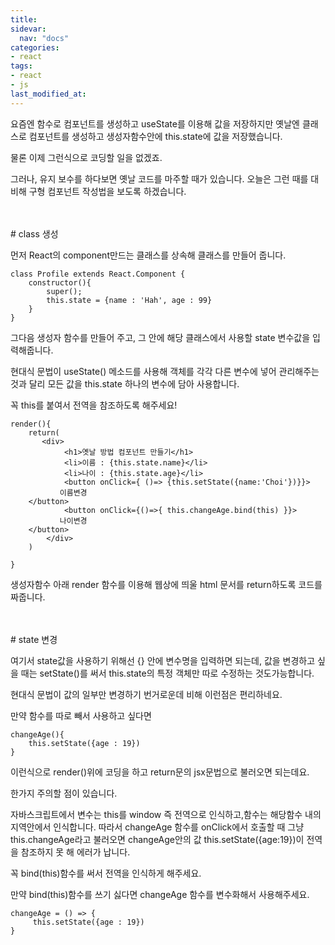 ```yaml
---
title: 
sidevar:
  nav: "docs"
categories:
- react
tags:
- react
- js
last_modified_at:
---
```


요즘엔 함수로 컴포넌트를 생성하고 useState를 이용해 값을 저장하지만 
옛날엔 클래스로 컴포넌트를 생성하고 생성자함수안에 this.state에 값을 저장했습니다. 

물론 이제 그런식으로 코딩할 일을 없겠죠. 

그러나, 유지 보수를 하다보면 옛날 코드를 마주할 때가 있습니다. 오늘은 그런 때를 대비해 구형 컴포넌트 작성법을 보도록 하겠습니다.  

<br/>
<br/>
# class 생성

먼저 React의 component만드는 클래스를 상속해 클래스를 만들어 줍니다. 

```
class Profile extends React.Component {
    constructor(){
        super();
        this.state = {name : 'Hah', age : 99}
    }
}
```

그다음 생성자 함수를 만들어 주고, 그 안에 해당 클래스에서 사용할 state 변수값을 입력해줍니다.

현대식 문법이 useState() 메소드를 사용해 객체를 각각 다른 변수에 넣어 관리해주는 것과 달리 모든 값을 this.state 하나의 변수에 담아 사용합니다.

꼭 this를 붙여서 전역을 참조하도록 해주세요!

```
render(){
    return(
       <div>
            <h1>옛날 방법 컴포넌트 만들기</h1>
            <li>이름 : {this.state.name}</li>
            <li>나이 : {this.state.age}</li>
            <button onClick={ ()=> {this.setState({name:'Choi'})}}>
	       이름변경
	</button>
            <button onClick={()=>{ this.changeAge.bind(this) }}>
	       나이변경
	</button>
        </div>
    )

}

```

생성자함수 아래 render 함수를 이용해 웹상에 띄울 html 문서를 return하도록 코드를 짜줍니다. 

<br/>
<br/>
# state 변경

여기서 state값을 사용하기 위해선 {} 안에 변수명을 입력하면 되는데, 
값을 변경하고 싶을 때는 setState()를 써서 this.state의 특정 객체만 따로 수정하는 것도가능합니다. 

현대식 문법이 값의 일부만 변경하기 번거로운데 비해 이런점은 편리하네요.

만약 함수를 따로 빼서 사용하고 싶다면 

```
changeAge(){
    this.setState({age : 19})
}

```
이런식으로 render()위에 코딩을 하고 return문의 jsx문법으로 불러오면 되는데요. 


한가지 주의할 점이 있습니다. 


자바스크립트에서 변수는 this를 window 즉 전역으로 인식하고,함수는 해당함수 내의 지역안에서 인식합니다. 
따라서 changeAge 함수를 onClick에서 호출할 때 그냥 this.changeAge라고 불러오면
changeAge안의 값 this.setState({age:19})이 전역을 참조하지 못 해 에러가 납니다. 

꼭 bind(this)함수를 써서 전역을 인식하게 해주세요. 

만약 bind(this)함수를 쓰기 싫다면 changeAge 함수를 변수화해서 사용해주세요. 

```
changeAge = () => {
     this.setState({age : 19})
}
```


